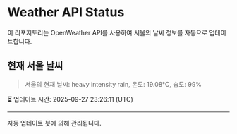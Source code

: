 
# Weather API Status

이 리포지토리는 OpenWeather API를 사용하여 서울의 날씨 정보를 자동으로 업데이트합니다.

## 현재 서울 날씨
> 서울의 현재 날씨: heavy intensity rain, 온도: 19.08°C, 습도: 99%

⏳ 업데이트 시간: 2025-09-27 23:26:11 (UTC)

---
자동 업데이트 봇에 의해 관리됩니다.
